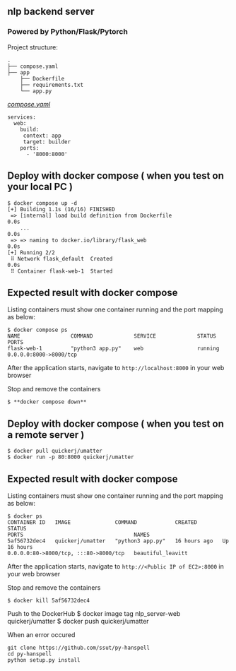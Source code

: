 ## nlp backend server 

### Powered by Python/Flask/Pytorch

Project structure:
```
.
├── compose.yaml
├── app
    ├── Dockerfile
    ├── requirements.txt
    └── app.py

```

[_compose.yaml_](compose.yaml)
```
services: 
  web: 
    build:
     context: app
     target: builder
    ports: 
      - '8000:8000' 
```

## Deploy with docker compose ( when you test on your local PC )

```
$ docker compose up -d
[+] Building 1.1s (16/16) FINISHED
 => [internal] load build definition from Dockerfile                                                                                                                                                                                       0.0s
    ...                                                                                                                                         0.0s
 => => naming to docker.io/library/flask_web                                                                                                                                                                                               0.0s
[+] Running 2/2
 ⠿ Network flask_default  Created                                                                                                                                                                                                          0.0s
 ⠿ Container flask-web-1  Started
```

## Expected result with docker compose

Listing containers must show one container running and the port mapping as below:
```
$ docker compose ps
NAME                COMMAND             SERVICE             STATUS              PORTS
flask-web-1         "python3 app.py"    web                 running             0.0.0.0:8000->8000/tcp
```

After the application starts, navigate to `http://localhost:8000` in your web browser


Stop and remove the containers
```
$ **docker compose down**
```
## Deploy with docker compose ( when you test on a remote server )

```
$ docker pull quickerj/umatter
$ docker run -p 80:8000 quickerj/umatter
```

## Expected result with docker compose

Listing containers must show one container running and the port mapping as below:
```
$ docker ps
CONTAINER ID   IMAGE              COMMAND            CREATED        STATUS                                                                                                                     PORTS                                   NAMES
5af56732dec4   quickerj/umatter   "python3 app.py"   16 hours ago   Up 16 hours                                                                                                                0.0.0.0:80->8000/tcp, :::80->8000/tcp   beautiful_leavitt

```

After the application starts, navigate to `http://<Public IP of EC2>:8000` in your web browser


Stop and remove the containers
```
$ docker kill 5af56732dec4
```

Push to the DockerHub
$ docker image tag nlp_server-web quickerj/umatter
$ docker push quickerj/umatter

When an error occured 
```
git clone https://github.com/ssut/py-hanspell
cd py-hanspell
python setup.py install
```
